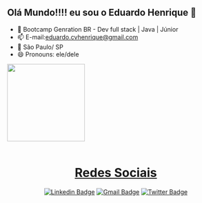 ## Olá Mundo!!!! eu sou o Eduardo Henrique 🚀

 - 🌱 Bootcamp Genration BR - Dev full stack | Java | Júnior
- 📫 E-mail:eduardo.cvhenrique@gmail.com
- 📍 São Paulo/ SP
- 😄 Pronouns: ele/dele

<div>
 <a href="https://www.linkedin.com/in/eduhmoura/">
  <img  height="180em" src="https://github-readme-stats.vercel.app/api?username=eduardoxcv&show_icons=true&theme=great-gatsby&include_all_commits=true&count_private=true"/>
  
</div>

<div  align="center"> 
  <div style="display: inline_block"><br>
 <h1 align="center">Redes Sociais</h1>
 
[![Linkedin Badge](https://img.shields.io/badge/-EduardoHenrique-blue?style=flat-square&logo=Linkedin&logoColor=white&link=https://www.linkedin.com/in/eduhmoura/)](https://www.linkedin.com/in/eduhmoura/)
[![Gmail Badge](https://img.shields.io/badge/-edaurdo.cvhenrique-c14438?style=flat-square&logo=Gmail&logoColor=white&link=mailto:eduardo.cvhenrique@gmail.com)](mailto:lari.santosazevedo@gmail.com)
[![Twitter Badge](https://img.shields.io/badge/-Duardo🚀-1ca0f1?style=flat&labelColor=1ca0f1&logo=twitter&logoColor=white&link=https://twitter.com/H_Eduu)](https://twitter.com/H_Eduu)
   

